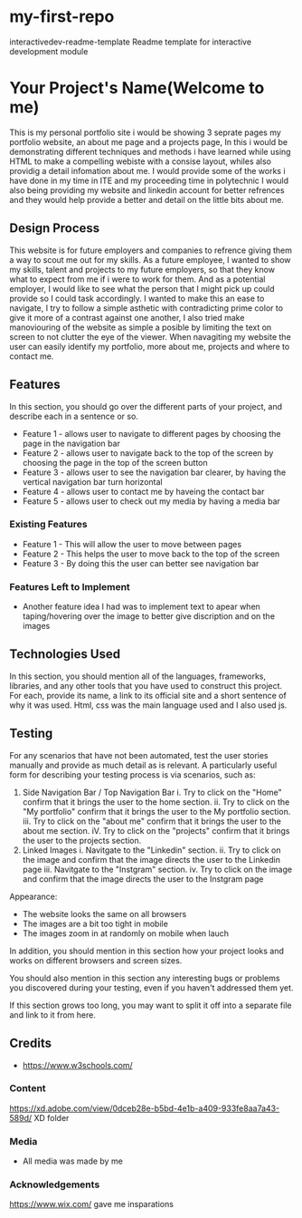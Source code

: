 # my-first-repo
 interactivedev-readme-template
Readme template for interactive development module
# Your Project's Name(Welcome to me)

This is my personal portfolio site i would be showing 3 seprate pages my portfolio website, an about me page and a projects page,
In this i would be demonstrating different techniques and methods i have learned while using HTML to make a compelling webiste with a consise layout,
whiles also providig a detail infomation about me. I would provide some of the works i have done in my time in ITE and my proceeding time in polytechnic I would also being 
providing my website and linkedin account for better refrences and they would help provide a better and detail on the little bits about me.

## Design Process
This website is for future employers and companies to refrence giving them a way to scout me out for my skills.
As a future employee, I wanted to show my skills, talent and projects to my future employers, so that they know what to expect from me if i were to work for them.
And as a potential employer, I would like to see what the person that I might pick up could provide so I could task accordingly.
I wanted to make this an ease to navigate, I try to follow a simple asthetic with contradicting prime color to give it more of a contrast against one another, I also
tried make manoviouring of the website as simple a posible by limiting the text on screen to not clutter the eye of the viewer.
When navagiting my website the user can easily identify my portfolio, more about me, projects and where to contact me.
## Features
In this section, you should go over the different parts of your project, and describe each in a sentence or so.
- Feature 1 - allows user to navigate to different pages by choosing the page in the navigation bar
- Feature 2 - allows user to navigate back to the top of the screen by choosing the page in the top of the screen button
- Feature 3 - allows user to see the navigation bar clearer, by having the vertical navigation bar turn horizontal
- Feature 4 - allows user to contact me by haveing the contact bar
- Feature 5 - allows user to check out my media by having a media bar
### Existing Features
- Feature 1 - This will allow the user to move between pages
- Feature 2 - This helps the user to move back to the top of the screen
- Feature 3 - By doing this the user can better see navigation bar


### Features Left to Implement
- Another feature idea I had was to implement text to apear when taping/hovering over the image to better give discription and on the images

## Technologies Used
In this section, you should mention all of the languages, frameworks, libraries, and any other tools that you have used to construct this project. For each, provide its name, a link to its official site and a short sentence of why it was used.
Html, css was the main language used and I also used js.

## Testing
For any scenarios that have not been automated, test the user stories manually and provide as much detail as is relevant. A particularly useful form for describing your testing process is via scenarios, such as:

1. Side Navigation Bar / Top Navigation Bar
        i. Try to click on the "Home" confirm that it brings the user to the home section.
        ii. Try to click on the "My portfolio" confirm that it brings the user to the My portfolio section.
        iii. Try to click on the "about me" confirm that it brings the user to the about me section.
        iV. Try to click on the "projects" confirm that it brings the user to the projects section.
2. Linked Images
        i. Navitgate to the "Linkedin" section.
        ii. Try to click on the image and confirm that the image directs the user to the Linkedin page
        iii. Navitgate to the "Instgram" section.
        iv. Try to click on the image and confirm that the image directs the user to the Instgram page

Appearance:
- The website looks the same on all browsers
- The images are a bit too tight in mobile
- The images zoom in at randomly on mobile when lauch


In addition, you should mention in this section how your project looks and works on different browsers and screen sizes.

You should also mention in this section any interesting bugs or problems you discovered during your testing, even if you haven't addressed them yet.

If this section grows too long, you may want to split it off into a separate file and link to it from here.

## Credits
- https://www.w3schools.com/
### Content
https://xd.adobe.com/view/0dceb28e-b5bd-4e1b-a409-933fe8aa7a43-589d/
XD folder
### Media
- All media was made by me
### Acknowledgements
https://www.wix.com/
gave me insparations
